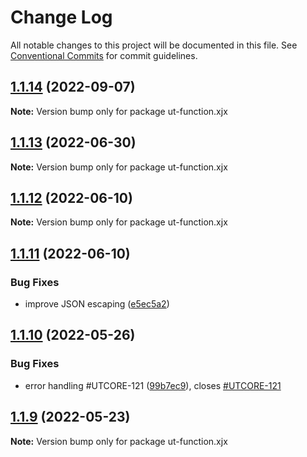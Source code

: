 # Change Log

All notable changes to this project will be documented in this file.
See [Conventional Commits](https://conventionalcommits.org) for commit guidelines.

## [1.1.14](https://github.com/softwaregroup-bg/ut-function/compare/ut-function.common-joi@1.7.5...ut-function.xjx@1.1.14) (2022-09-07)

**Note:** Version bump only for package ut-function.xjx





## [1.1.13](https://github.com/softwaregroup-bg/ut-function/compare/ut-function.xml2json@1.1.11...ut-function.xjx@1.1.13) (2022-06-30)

**Note:** Version bump only for package ut-function.xjx





## [1.1.12](https://github.com/softwaregroup-bg/ut-function/compare/ut-function.xml2json@1.1.10...ut-function.xjx@1.1.12) (2022-06-10)

**Note:** Version bump only for package ut-function.xjx





## [1.1.11](https://github.com/softwaregroup-bg/ut-function/compare/ut-function.common-joi@1.7.2...ut-function.xjx@1.1.11) (2022-06-10)


### Bug Fixes

* improve JSON escaping ([e5ec5a2](https://github.com/softwaregroup-bg/ut-function/commit/e5ec5a22f7f4e29326b67cf43974c897ac529f5a))





## [1.1.10](https://github.com/softwaregroup-bg/ut-function/compare/ut-function.cbc@1.1.6...ut-function.xjx@1.1.10) (2022-05-26)


### Bug Fixes

* error handling #UTCORE-121 ([99b7ec9](https://github.com/softwaregroup-bg/ut-function/commit/99b7ec922904bb96d9a5e9282ae21f5af6a732d3)), closes [#UTCORE-121](https://github.com/softwaregroup-bg/ut-function/issues/UTCORE-121)





## [1.1.9](https://github.com/softwaregroup-bg/ut-function/compare/ut-function.capture-hapi@1.1.3...ut-function.xjx@1.1.9) (2022-05-23)

**Note:** Version bump only for package ut-function.xjx
